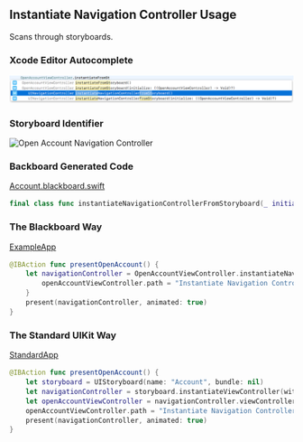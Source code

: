 ## Instantiate Navigation Controller Usage

Scans through storyboards.

### Xcode Editor Autocomplete

![Autocomplete Instantiate Navigation Controller From Storyboard](Images/AutocompleteInstantiateNavigationControllerFromStoryboard.png)

### Storyboard Identifier

![Open Account Navigation Controller](Images/StoryboardOpenAccountNavigationController.png)

### Backboard Generated Code

[Account.blackboard.swift](/ExampleApp/Source/Generated/Account.blackboard.swift)

```swift
final class func instantiateNavigationControllerFromStoryboard(_ initialize: ((_ openAccountViewController: OpenAccountViewController) -> Void)? = nil) -> UINavigationController
```

### The Blackboard Way

[ExampleApp](/ExampleApp/Source/AccountsTableViewController.swift#L99)
```swift
@IBAction func presentOpenAccount() {
    let navigationController = OpenAccountViewController.instantiateNavigationControllerFromStoryboard { openAccountViewController in
        openAccountViewController.path = "Instantiate Navigation Controller"
    }
    present(navigationController, animated: true)
}
```

### The Standard UIKit Way

[StandardApp](/StandardApp/Source/AccountsTableViewController.swift#L110)
```swift
@IBAction func presentOpenAccount() {
    let storyboard = UIStoryboard(name: "Account", bundle: nil)
    let navigationController = storyboard.instantiateViewController(withIdentifier: "OpenAccountNavigationController") as! UINavigationController
    let openAccountViewController = navigationController.viewControllers.first as! OpenAccountViewController
    openAccountViewController.path = "Instantiate Navigation Controller"
    present(navigationController, animated: true)
}
```
